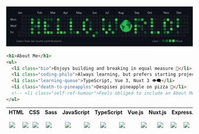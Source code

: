 <!-- Custom "Hello, World!" Banner (Canva) -->
![Hello, World! Banner](hello-world-banner-v2.png)

```html
<h1>About Me</h1>
<ul>
  <li class="bio">Enjoys building and breaking in equal measure 🦠</li>
  <li class="coding-philo">Always learning, but prefers starting projects 💭</li>
  <li class="learning-queue">TypeScript, Vue 3, Nuxt 3 👁️‍🗨️</li>
  <li class="death-to-pineapples">Despises pineapple on pizza 🤢</li>
  <!-- <li class="self-ref-humour">Feels obliged to include an About Me 🤓</li> -->
</ul>
```

| HTML | CSS | Sass | JavaScript | TypeScript | Vue.js | Nuxt.js | Express.js | MongoDB | C++ | Qt | OpenCV |
| ---- | --- | ---- | ---------- | ---------- | ------ | ------- | ---------- | ------- | --- | -- | ------ |

<!-- Devicon Icons -->
<div align="justify">
  &nbsp;
  <img width="45" src="https://cdn.jsdelivr.net/gh/devicons/devicon/icons/html5/html5-original.svg">
  &nbsp; &nbsp;
  <img width="45" src="https://cdn.jsdelivr.net/gh/devicons/devicon/icons/css3/css3-original.svg">
  &nbsp;
  <img width="45" src="https://cdn.jsdelivr.net/gh/devicons/devicon/icons/sass/sass-original.svg">
  &nbsp; &nbsp; 
  <img width="45" src="https://cdn.jsdelivr.net/gh/devicons/devicon/icons/javascript/javascript-original.svg">
  &nbsp; &nbsp; &nbsp; &nbsp;
  <img width="45" src="https://cdn.jsdelivr.net/gh/devicons/devicon/icons/typescript/typescript-original.svg">
  &nbsp; &nbsp; &nbsp; &nbsp;
  <img width="45" src="https://cdn.jsdelivr.net/gh/devicons/devicon/icons/vuejs/vuejs-original.svg">
  &nbsp; &nbsp; &nbsp; 
  <img width="45" src="https://cdn.jsdelivr.net/gh/devicons/devicon/icons/nuxtjs/nuxtjs-original.svg">
  &nbsp; &nbsp; &nbsp; &nbsp;
  <img width="45" src="https://cdn.jsdelivr.net/gh/devicons/devicon/icons/express/express-original.svg">
  &nbsp; &nbsp; &nbsp; &nbsp; &nbsp; 
  <img width="45" src="https://cdn.jsdelivr.net/gh/devicons/devicon/icons/mongodb/mongodb-original.svg">
  &nbsp; &nbsp; &nbsp;
  <img width="45" src="https://cdn.jsdelivr.net/gh/devicons/devicon/icons/cplusplus/cplusplus-original.svg">
  &nbsp; &nbsp;  
  <img width="45" src="https://cdn.jsdelivr.net/gh/devicons/devicon/icons/qt/qt-original.svg">
  &nbsp; &nbsp;
  <img width="45" src="https://cdn.jsdelivr.net/gh/devicons/devicon/icons/opencv/opencv-original.svg">
</div>



